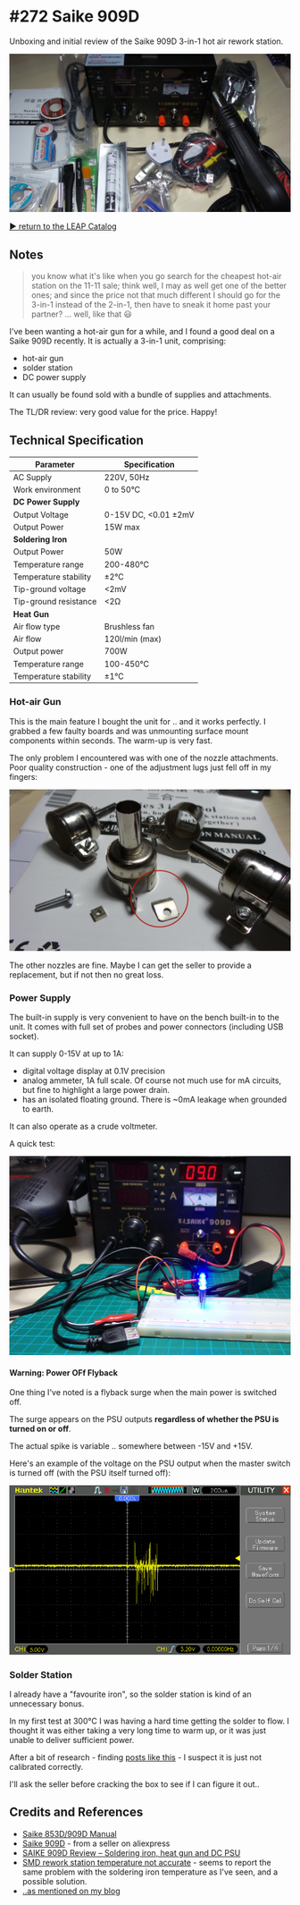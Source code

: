 # #272 Saike 909D

Unboxing and initial review of the Saike 909D 3-in-1 hot air rework station.

![Build](./assets/Saike909D_build.jpg?raw=true)

[:arrow_forward: return to the LEAP Catalog](https://leap.tardate.com)

## Notes

> you know what it's like when you go search for the cheapest hot-air station on the 11-11 sale; think well, I may as well get one of the better ones; and since the price not that much different I should go for the 3-in-1 instead of the 2-in-1, then have to sneak it home past your partner? ... well, like that :smiley:

I've been wanting a hot-air gun for a while, and I found a good deal on a Saike 909D recently.
It is actually a 3-in-1 unit, comprising:

* hot-air gun
* solder station
* DC power supply

It can usually be found sold with a bundle of supplies and attachments.

The TL/DR review: very good value for the price. Happy!


## Technical Specification

| Parameter                 | Specification        |
|---------------------------|----------------------|
| AC Supply                 | 220V, 50Hz           |
| Work environment          | 0 to 50°C            |
| **DC Power Supply**       |                      |
| Output Voltage            | 0-15V DC, <0.01 ±2mV |
| Output Power              | 15W max              |
| **Soldering Iron**        |                      |
| Output Power              | 50W                  |
| Temperature range         | 200-480°C            |
| Temperature stability     | ±2°C                 |
| Tip-ground voltage        | <2mV                 |
| Tip-ground resistance     | <2Ω                  |
| **Heat Gun**              |                      |
| Air flow type             | Brushless fan        |
| Air flow                  | 120l/min (max)       |
| Output power              | 700W                 |
| Temperature range         | 100-450°C            |
| Temperature stability     | ±1°C                 |


### Hot-air Gun

This is the main feature I bought the unit for .. and it works perfectly.
I grabbed a few faulty boards and was unmounting surface mount components within seconds.
The warm-up is very fast.

The only problem I encountered was with one of the nozzle attachments.
Poor quality construction - one of the adjustment lugs just fell off in my fingers:

![Saike909D_nozzles](./assets/Saike909D_nozzles.jpg?raw=true)

The other nozzles are fine. Maybe I can get the seller to provide a replacement, but if not then no great loss.

### Power Supply

The built-in supply is very convenient to have on the bench built-in to the unit.
It comes with full set of probes and power connectors (including USB socket).

It can supply 0-15V at up to 1A:

* digital voltage display at 0.1V precision
* analog ammeter, 1A full scale. Of course not much use for mA circuits, but fine to highlight a large power drain.
* has an isolated floating ground. There is ~0mA leakage when grounded to earth.

It can also operate as a crude voltmeter.

A quick test:

![Saike909D_psu](./assets/Saike909D_psu.jpg?raw=true)


#### Warning: Power OFf Flyback

One thing I've noted is a flyback surge when the main power is switched off.

The surge appears on the PSU outputs **regardless of whether the PSU is turned on or off**.

The actual spike is variable .. somewhere between -15V and +15V.

Here's an example of the voltage on the PSU output when the master switch is turned off (with the PSU itself turned off):

![Saike909D_psu_power_off](./assets/Saike909D_psu_power_off.gif?raw=true)

### Solder Station

I already have a "favourite iron", so the solder station is kind of an unnecessary bonus.

In my first test at 300°C I was having a hard time getting the solder to flow.
I thought it was either taking a very long time to warm up, or it was just unable to deliver sufficient power.

After a bit of research - finding
[posts like this](http://www.eevblog.com/forum/beginners/smd-rework-station-temperature-not-accurate-!!!!!/) -
I suspect it is just not calibrated correctly.

I'll ask the seller before cracking the box to see if I can figure it out..


## Credits and References
* [Saike 853D/909D Manual](./assets/Saike909D_manual.pdf)
* [Saike 909D](https://www.aliexpress.com/item/high-quality-genuine-saike-909D-hot-air-gun-rework-station-with-Soldering-station-power-3-in1/32336689474.html) - from a seller on aliexpress
* [SAIKE 909D Review – Soldering iron, heat gun and DC PSU](http://diygeezer.com/saike-909d-review/)
* [SMD rework station temperature not accurate](http://www.eevblog.com/forum/beginners/smd-rework-station-temperature-not-accurate-!!!!!/) - seems to report the same problem with the soldering iron temperature as I've seen, and a possible solution.
* [..as mentioned on my blog](https://blog.tardate.com/2017/04/leap272-saike-909d.html)

